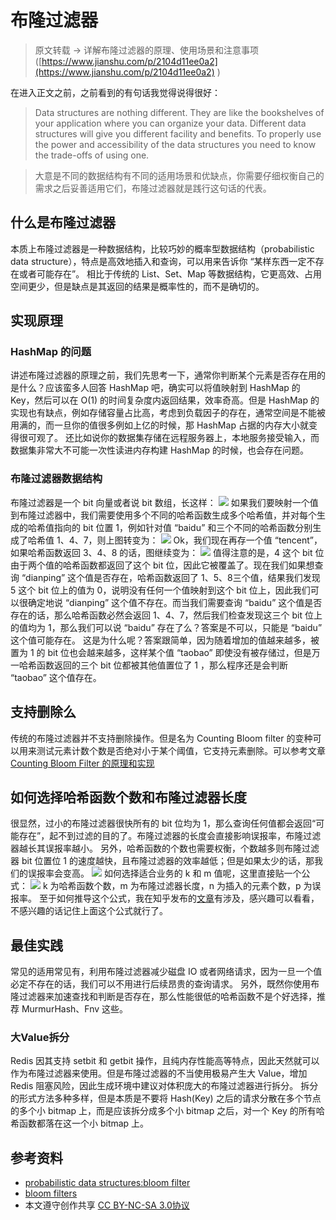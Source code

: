 # 布隆过滤器

> 原文转载 -> 详解布隆过滤器的原理、使用场景和注意事项([https://www.jianshu.com/p/2104d11ee0a2](https://www.jianshu.com/p/2104d11ee0a2) )

在进入正文之前，之前看到的有句话我觉得说得很好：
> Data structures are nothing different. They are like the bookshelves of your application where you can organize your data. Different data structures will give you different facility and benefits. To properly use the power and accessibility of the data structures you need to know the trade-offs of using one.

> 大意是不同的数据结构有不同的适用场景和优缺点，你需要仔细权衡自己的需求之后妥善适用它们，布隆过滤器就是践行这句话的代表。

## 什么是布隆过滤器
本质上布隆过滤器是一种数据结构，比较巧妙的概率型数据结构（probabilistic data structure），特点是高效地插入和查询，可以用来告诉你 “某样东西一定不存在或者可能存在”。
相比于传统的 List、Set、Map 等数据结构，它更高效、占用空间更少，但是缺点是其返回的结果是概率性的，而不是确切的。
## 实现原理
### HashMap 的问题
讲述布隆过滤器的原理之前，我们先思考一下，通常你判断某个元素是否存在用的是什么？应该蛮多人回答 HashMap 吧，确实可以将值映射到 HashMap 的 Key，然后可以在 O(1) 的时间复杂度内返回结果，效率奇高。但是 HashMap 的实现也有缺点，例如存储容量占比高，考虑到负载因子的存在，通常空间是不能被用满的，而一旦你的值很多例如上亿的时候，那 HashMap 占据的内存大小就变得很可观了。
还比如说你的数据集存储在远程服务器上，本地服务接受输入，而数据集非常大不可能一次性读进内存构建 HashMap 的时候，也会存在问题。
### 布隆过滤器数据结构
布隆过滤器是一个 bit 向量或者说 bit 数组，长这样：
![](https://eden-notes-pic-hosting.oss-cn-shenzhen.aliyuncs.com/notes/images/20240303160320.png#id=HHZAF&originHeight=151&originWidth=600&originalType=binary&ratio=1&rotation=0&showTitle=false&status=done&style=none&title=)
如果我们要映射一个值到布隆过滤器中，我们需要使用多个不同的哈希函数生成多个哈希值，并对每个生成的哈希值指向的 bit 位置 1，例如针对值 “baidu” 和三个不同的哈希函数分别生成了哈希值 1、4、7，则上图转变为：
![](https://eden-notes-pic-hosting.oss-cn-shenzhen.aliyuncs.com/notes/images/20240303160340.png#id=CPzai&originHeight=290&originWidth=600&originalType=binary&ratio=1&rotation=0&showTitle=false&status=done&style=none&title=)
Ok，我们现在再存一个值 “tencent”，如果哈希函数返回 3、4、8 的话，图继续变为：
![](https://eden-notes-pic-hosting.oss-cn-shenzhen.aliyuncs.com/notes/images/20240303160356.png#id=nXI3d&originHeight=310&originWidth=600&originalType=binary&ratio=1&rotation=0&showTitle=false&status=done&style=none&title=)
值得注意的是，4 这个 bit 位由于两个值的哈希函数都返回了这个 bit 位，因此它被覆盖了。现在我们如果想查询 “dianping” 这个值是否存在，哈希函数返回了 1、5、8三个值，结果我们发现 5 这个 bit 位上的值为 0，说明没有任何一个值映射到这个 bit 位上，因此我们可以很确定地说 “dianping” 这个值不存在。而当我们需要查询 “baidu” 这个值是否存在的话，那么哈希函数必然会返回 1、4、7，然后我们检查发现这三个 bit 位上的值均为 1，那么我们可以说 “baidu” 存在了么？答案是不可以，只能是 “baidu” 这个值可能存在。
这是为什么呢？答案跟简单，因为随着增加的值越来越多，被置为 1 的 bit 位也会越来越多，这样某个值 “taobao” 即使没有被存储过，但是万一哈希函数返回的三个 bit 位都被其他值置位了 1 ，那么程序还是会判断 “taobao” 这个值存在。
## 支持删除么
传统的布隆过滤器并不支持删除操作。但是名为 Counting Bloom filter 的变种可以用来测试元素计数个数是否绝对小于某个阈值，它支持元素删除。可以参考文章 [Counting Bloom Filter 的原理和实现](https://links.jianshu.com/go?to=https%3A%2F%2Flink.zhihu.com%2F%3Ftarget%3Dhttps%3A%2F%2Fcloud.tencent.com%2Fdeveloper%2Farticle%2F1136056)
## 如何选择哈希函数个数和布隆过滤器长度
很显然，过小的布隆过滤器很快所有的 bit 位均为 1，那么查询任何值都会返回“可能存在”，起不到过滤的目的了。布隆过滤器的长度会直接影响误报率，布隆过滤器越长其误报率越小。
另外，哈希函数的个数也需要权衡，个数越多则布隆过滤器 bit 位置位 1 的速度越快，且布隆过滤器的效率越低；但是如果太少的话，那我们的误报率会变高。
![](https://eden-notes-pic-hosting.oss-cn-shenzhen.aliyuncs.com/notes/images/20240303160424.png#id=J4iBC&originHeight=342&originWidth=600&originalType=binary&ratio=1&rotation=0&showTitle=false&status=done&style=none&title=)
如何选择适合业务的 k 和 m 值呢，这里直接贴一个公式：
![](https://eden-notes-pic-hosting.oss-cn-shenzhen.aliyuncs.com/notes/images/20240303160444.png#id=Q3bMu&originHeight=280&originWidth=349&originalType=binary&ratio=1&rotation=0&showTitle=false&status=done&style=none&title=)
k 为哈希函数个数，m 为布隆过滤器长度，n 为插入的元素个数，p 为误报率。
至于如何推导这个公式，我在知乎发布的[文章](https://links.jianshu.com/go?to=https%3A%2F%2Fzhuanlan.zhihu.com%2Fp%2F43263751)有涉及，感兴趣可以看看，不感兴趣的话记住上面这个公式就行了。
## 最佳实践
常见的适用常见有，利用布隆过滤器减少磁盘 IO 或者网络请求，因为一旦一个值必定不存在的话，我们可以不用进行后续昂贵的查询请求。
另外，既然你使用布隆过滤器来加速查找和判断是否存在，那么性能很低的哈希函数不是个好选择，推荐 MurmurHash、Fnv 这些。
### 大Value拆分
Redis 因其支持 setbit 和 getbit 操作，且纯内存性能高等特点，因此天然就可以作为布隆过滤器来使用。但是布隆过滤器的不当使用极易产生大 Value，增加 Redis 阻塞风险，因此生成环境中建议对体积庞大的布隆过滤器进行拆分。
拆分的形式方法多种多样，但是本质是不要将 Hash(Key) 之后的请求分散在多个节点的多个小 bitmap 上，而是应该拆分成多个小 bitmap 之后，对一个 Key 的所有哈希函数都落在这一个小 bitmap 上。
## 参考资料

- [probabilistic data structures:bloom filter](https://links.jianshu.com/go?to=https%3A%2F%2Fhackernoon.com%2Fprobabilistic-data-structures-bloom-filter-5374112a7832)
- [bloom filters](https://links.jianshu.com/go?to=https%3A%2F%2Fwww.jasondavies.com%2Fbloomfilter%2F)
- 本文遵守创作共享 [CC BY-NC-SA 3.0协议](https://links.jianshu.com/go?to=https%3A%2F%2Fcreativecommons.org%2Flicenses%2Fby-nc-sa%2F3.0%2Fcn%2F)
